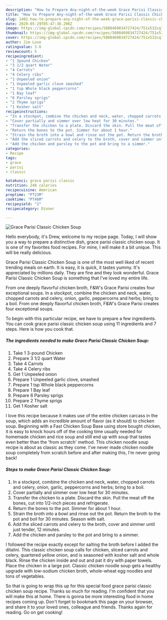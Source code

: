 ```yaml
---
description: "How to Prepare Any-night-of-the-week Grace Parisi Classic Chicken Soup"
title: "How to Prepare Any-night-of-the-week Grace Parisi Classic Chicken Soup"
slug: 1402-how-to-prepare-any-night-of-the-week-grace-parisi-classic-chicken-soup
date: 2020-05-29T05:47:38.296Z
image: https://img-global.cpcdn.com/recipes/5808469834727424/751x532cq70/grace-parisi-classic-chicken-soup-recipe-main-photo.jpg
thumbnail: https://img-global.cpcdn.com/recipes/5808469834727424/751x532cq70/grace-parisi-classic-chicken-soup-recipe-main-photo.jpg
cover: https://img-global.cpcdn.com/recipes/5808469834727424/751x532cq70/grace-parisi-classic-chicken-soup-recipe-main-photo.jpg
author: Jim Love
ratingvalue: 3.6
reviewcount: 5
recipeingredient:
- "1 3pound Chicken"
- "3 1/2 quart Water"
- "4 Carrots"
- "4 Celery ribs"
- "1 Unpeeled onion"
- "1 Unpeeled garlic clove smashed"
- "1 tsp Whole black peppercorns"
- "1 Bay leaf"
- "6 Parsley sprigs"
- "2 Thyme sprigs"
- "1 Kosher salt"
recipeinstructions:
- "In a stockpot, combine the chicken and neck, water, chopped carrots and celery, onion, garlic, peppercorns and herbs; bring to a boil."
- "Cover partially and simmer over low heat for 30 minutes."
- "Transfer the chicken to a plate. Discard the skin. Pull the meat off the bones, cut into 1/2-inch pieces and refrigerate."
- "Return the bones to the pot. Simmer for about 1 hour."
- "Strain the broth into a bowl and rinse out the pot. Return the broth to the pot and boil for 30 minutes. Season with salt."
- "Add the sliced carrots and celery to the broth, cover and simmer until just tender, 12 minutes."
- "Add the chicken and parsley to the pot and bring to a simmer."
categories:
- Recipe
tags:
- grace
- parisi
- classic

katakunci: grace parisi classic 
nutrition: 248 calories
recipecuisine: American
preptime: "PT23M"
cooktime: "PT46M"
recipeyield: "2"
recipecategory: Dinner

---
```



![Grace Parisi Classic Chicken Soup](https://img-global.cpcdn.com/recipes/5808469834727424/751x532cq70/grace-parisi-classic-chicken-soup-recipe-main-photo.jpg)

Hello everybody, it's Drew, welcome to my recipe page. Today, I will show you a way to prepare a distinctive dish, grace parisi classic chicken soup. It is one of my favorites food recipes. For mine, I will make it a bit unique. This will be really delicious.

Grace Parisi Classic Chicken Soup is one of the most well liked of recent trending meals on earth. It is easy, it is quick, it tastes yummy. It's appreciated by millions daily. They are fine and they look wonderful. Grace Parisi Classic Chicken Soup is something that I've loved my entire life.

From one deeply flavorful chicken broth, F&amp;W&#39;s Grace Parisi creates four exceptional soups. In a stockpot, combine the chicken and neck, water, chopped carrots and celery, onion, garlic, peppercorns and herbs; bring to a boil. From one deeply flavorful chicken broth, F&amp;W&#39;s Grace Parisi creates four exceptional soups.


To begin with this particular recipe, we have to prepare a few ingredients. You can cook grace parisi classic chicken soup using 11 ingredients and 7 steps. Here is how you cook that.

<!--inarticleads1-->

##### The ingredients needed to make Grace Parisi Classic Chicken Soup:

1. Take 1 3-pound Chicken
1. Prepare 3 1/2 quart Water
1. Take 4 Carrots
1. Take 4 Celery ribs
1. Get 1 Unpeeled onion
1. Prepare 1 Unpeeled garlic clove, smashed
1. Prepare 1 tsp Whole black peppercorns
1. Prepare 1 Bay leaf
1. Prepare 6 Parsley sprigs
1. Prepare 2 Thyme sprigs
1. Get 1 Kosher salt


I love this recipe because it makes use of the entire chicken carcass in the soup, which adds an incredible amount of flavor (as it should) to chicken soup. Beginning with a Fast Chicken Soup Base using store bought chicken, it is easy to knock hours off of the cooking time usually needed for homemade chicken and rice soup and still end up with soup that tastes even better than the &#39;from scratch&#39; method. This chicken noodle soup recipe is about as classic as they come. I&#39;ve never made chicken noodle soup completely from scratch before and after making this, I&#39;m never going back! 

<!--inarticleads2-->

##### Steps to make Grace Parisi Classic Chicken Soup:

1. In a stockpot, combine the chicken and neck, water, chopped carrots and celery, onion, garlic, peppercorns and herbs; bring to a boil.
1. Cover partially and simmer over low heat for 30 minutes.
1. Transfer the chicken to a plate. Discard the skin. Pull the meat off the bones, cut into 1/2-inch pieces and refrigerate.
1. Return the bones to the pot. Simmer for about 1 hour.
1. Strain the broth into a bowl and rinse out the pot. Return the broth to the pot and boil for 30 minutes. Season with salt.
1. Add the sliced carrots and celery to the broth, cover and simmer until just tender, 12 minutes.
1. Add the chicken and parsley to the pot and bring to a simmer.


I followed the recipe exactly except for salting the broth before I added the ditalini. This classic chicken soup calls for chicken, sliced carrots and celery, quartered yellow onion, and is seasoned with kosher salt and whole black. Rinse the chicken inside and out and pat it dry with paper towels. Place the chicken in a large pot. Classic chicken noodle soup gets a healthy upgrade with low-sodium chicken broth, whole-wheat egg noodles and tons of vegetables. 

So that is going to wrap this up for this special food grace parisi classic chicken soup recipe. Thanks so much for reading. I'm confident that you will make this at home. There is gonna be more interesting food in home recipes coming up. Don't forget to bookmark this page on your browser, and share it to your loved ones, colleague and friends. Thanks again for reading. Go on get cooking!
